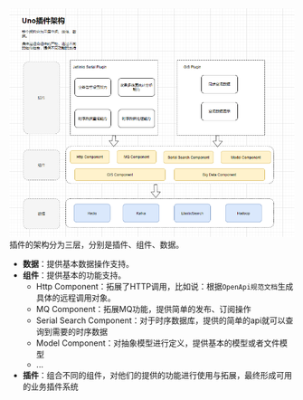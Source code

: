 
<img src="./doc/images/image-20211210175645297.png">
插件的架构分为三层，分别是插件、组件、数据。

- **数据**：提供基本数据操作支持。
- **组件**：提供基本的功能支持。
    - Http Component：拓展了HTTP调用，比如说：根据`OpenApi规范文档`生成具体的远程调用对象。
    - MQ Component：拓展MQ功能，提供简单的发布、订阅操作
    - Serial Search Component：对于时序数据库，提供的简单的api就可以查询到需要的时序数据
    - Model Component：对抽象模型进行定义，提供基本的模型或者文件模型
    - ...
- **插件**：组合不同的组件，对他们的提供的功能进行使用与拓展，最终形成可用的业务插件系统